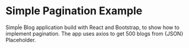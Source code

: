 # Simple Pagination Example

Simpĺe Blog application build with React and Bootstrap, to show how to implement pagination.
The app uses axios to get 500 blogs from {JSON} Placeholder.
